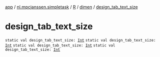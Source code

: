 [app](../../../index.md) / [nl.mpcjanssen.simpletask](../../index.md) / [R](../index.md) / [dimen](index.md) / [design_tab_text_size](.)

# design_tab_text_size

`static val design_tab_text_size: `[`Int`](https://kotlinlang.org/api/latest/jvm/stdlib/kotlin/-int/index.html)
`static val design_tab_text_size: `[`Int`](https://kotlinlang.org/api/latest/jvm/stdlib/kotlin/-int/index.html)
`static val design_tab_text_size: `[`Int`](https://kotlinlang.org/api/latest/jvm/stdlib/kotlin/-int/index.html)
`static val design_tab_text_size: `[`Int`](https://kotlinlang.org/api/latest/jvm/stdlib/kotlin/-int/index.html)